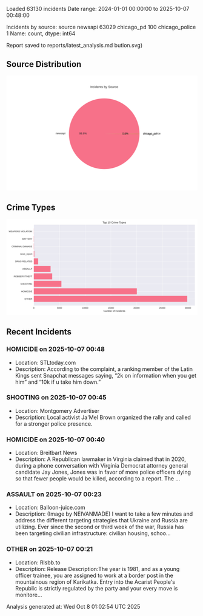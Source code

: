 
Loaded 63130 incidents
Date range: 2024-01-01 00:00:00 to 2025-10-07 00:48:00

Incidents by source:
source
newsapi           63029
chicago_pd          100
chicago_police        1
Name: count, dtype: int64

Report saved to reports/latest_analysis.md
bution.svg)

## Source Distribution
![Source Distribution](images/source_distribution.svg)

## Crime Types
![Crime Types](images/crime_types.svg)

## Recent Incidents

### HOMICIDE on 2025-10-07 00:48
- Location: STLtoday.com
- Description: According to the complaint, a ranking member of the Latin Kings sent Snapchat messages saying, “2k on information when you get him” and “10k if u take him down.”


### SHOOTING on 2025-10-07 00:45
- Location: Montgomery Advertiser
- Description: Local activist Ja'Mel Brown organized the rally and called for a stronger police presence.


### HOMICIDE on 2025-10-07 00:40
- Location: Breitbart News
- Description: A Republican lawmaker in Virginia claimed that in 2020, during a phone conversation with Virginia Democrat attorney general candidate Jay Jones, Jones was in favor of more police officers dying so that fewer people would be killed, according to a report.
The …


### ASSAULT on 2025-10-07 00:23
- Location: Balloon-juice.com
- Description: (Image by NEIVANMADE) I want to take a few minutes and address the different targeting strategies that Ukraine and Russia are utilizing. Ever since the second or third week of the war, Russia has been targeting civilian infrastructure: civilian housing, schoo…


### OTHER on 2025-10-07 00:21
- Location: Rlsbb.to
- Description: Release Description:The year is 1981, and as a young officer trainee, you are assigned to work at a border post in the mountainous region of Karikatka. Entry into the Acarist People's Republic is strictly regulated by the party and your every move is monitore…

Analysis generated at: Wed Oct  8 01:02:54 UTC 2025
